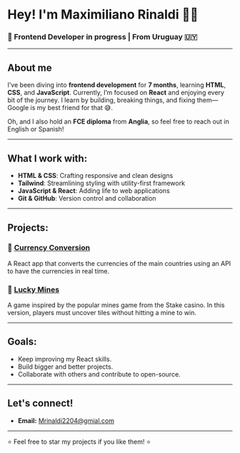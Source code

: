 # Hey! I'm Maximiliano Rinaldi 🙋‍♂️

### 🚀 Frontend Developer in progress | From Uruguay 🇺🇾

---

## About me

I’ve been diving into **frontend development** for **7 months**, learning **HTML**, **CSS**, and **JavaScript**. Currently, I’m focused on **React** and enjoying every bit of the journey. I learn by building, breaking things, and fixing them—Google is my best friend for that 😅.

Oh, and I also hold an **FCE diploma** from **Anglia**, so feel free to reach out in English or Spanish!

---

## What I work with:

- **HTML & CSS**: Crafting responsive and clean designs
- **Tailwind**: Streamlining styling with utility-first framework
- **JavaScript & React**: Adding life to web applications
- **Git & GitHub**: Version control and collaboration

---

## Projects:

### 🎨 [Currency Conversion](https://github.com/MaxiRinaldi22/CurrencyConvertor)

A React app that converts the currencies of the main countries using an API to have the currencies in real time.

### 📝 [Lucky Mines](https://github.com/MaxiRinaldi22/lucky-mines)

A game inspired by the popular mines game from the Stake casino. In this version, players must uncover tiles without hitting a mine to win.

---

## Goals:

- Keep improving my React skills.
- Build bigger and better projects.
- Collaborate with others and contribute to open-source.

---

## Let's connect!

- **Email:** [Mrinaldi2204@gmial.com](mailto:Mrinaldi2204@gmail.com)

---

⭐ Feel free to star my projects if you like them! ⭐
